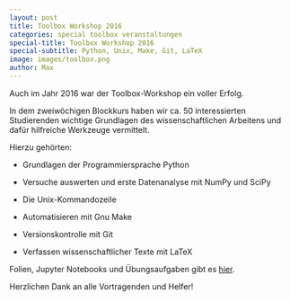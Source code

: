 ```yaml
---
layout: post
title: Toolbox Workshop 2016
categories: special toolbox veranstaltungen
special-title: Toolbox Workshop 2016
special-subtitle: Python, Unix, Make, Git, LaTeX
image: images/toolbox.png
author: Max
---
```


Auch im Jahr 2016 war der Toolbox-Workshop ein voller Erfolg.

In dem zweiwöchigen Blockkurs haben wir ca. 50 interessierten Studierenden wichtige Grundlagen des wissenschaftlichen 
Arbeitens und dafür hilfreiche Werkzeuge vermittelt.

Hierzu gehörten:

* Grundlagen der Programmiersprache Python
* Versuche auswerten und erste Datenanalyse mit NumPy und SciPy
* Die Unix-Kommandozeile
* Automatisieren mit Gnu Make
* Versionskontrolle mit Git

* Verfassen wissenschaftlicher Texte mit LaTeX

Folien, Jupyter Notebooks und Übungsaufgaben gibt es [hier](http://toolbox.pep-dortmund.org/notes.html).
 
Herzlichen Dank an alle Vortragenden und Helfer!
